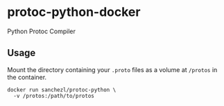 # protoc-python-docker
Python Protoc Compiler
## Usage
Mount the directory containing your `.proto` files as a volume at `/protos` in the container.
```
docker run sanchezl/protoc-python \
  -v /protos:/path/to/protos
```
